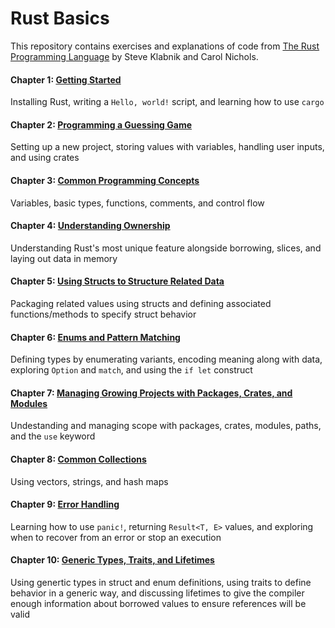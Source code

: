 # Rust Basics

This repository contains exercises and explanations of code from [The Rust Programming Language](https://doc.rust-lang.org/stable/book/title-page.html) by Steve Klabnik and Carol Nichols. 

#### Chapter 1: [Getting Started](https://github.com/shai-github/rust/tree/main/hello_world)

Installing Rust, writing a `Hello, world!` script, and learning how to use `cargo`

#### Chapter 2: [Programming a Guessing Game](https://github.com/shai-github/rust/tree/main/guessing_game)

Setting up a new project, storing values with variables, handling user inputs, and using crates

#### Chapter 3: [Common Programming Concepts](https://github.com/shai-github/rust/tree/main/common_concepts)

Variables, basic types, functions, comments, and control flow

#### Chapter 4: [Understanding Ownership](https://github.com/shai-github/rust/tree/main/ownership)

Understanding Rust's most unique feature alongside borrowing, slices, and laying out data in memory

#### Chapter 5: [Using Structs to Structure Related Data](https://github.com/shai-github/rust/tree/main/structs)

Packaging related values using structs and defining associated functions/methods to specify struct behavior

#### Chapter 6: [Enums and Pattern Matching](https://github.com/shai-github/rust/tree/main/enum)

Defining types by enumerating variants, encoding meaning along with data, exploring `Option` and `match`, and using the `if let` construct

#### Chapter 7: [Managing Growing Projects with Packages, Crates, and Modules](https://github.com/shai-github/rust/tree/main/package)

Undestanding and managing scope with packages, crates, modules, paths, and the `use` keyword

#### Chapter 8: [Common Collections](https://github.com/shai-github/rust/tree/main/collections)

Using vectors, strings, and hash maps

#### Chapter 9: [Error Handling](https://github.com/shai-github/rust/tree/main/errors)

Learning how to use `panic!`, returning `Result<T, E>` values, and exploring when to recover from an error or stop an execution

#### Chapter 10: [Generic Types, Traits, and Lifetimes]()

Using genertic types in struct and enum definitions, using traits to define behavior in a generic way, and discussing lifetimes to give the compiler enough information about borrowed values to ensure references will be valid